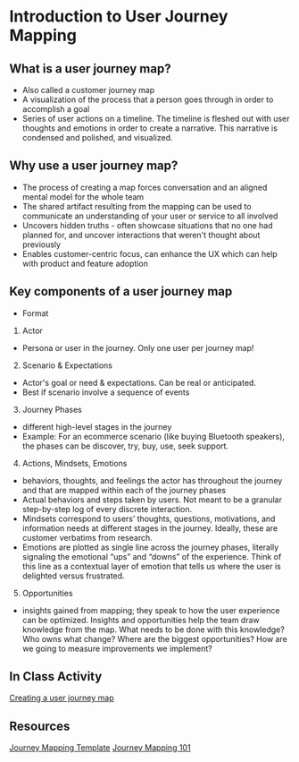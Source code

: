 # Introduction to User Journey Mapping

## What is a user journey map?
* Also called a customer journey map 
* A visualization of the process that a person goes through in order to accomplish a goal
* Series of user actions on a timeline. The timeline is fleshed out with user thoughts and emotions in order to create a narrative. This narrative is condensed and polished, and visualized.

## Why use a user journey map?
* The process of creating a map forces conversation and an aligned mental model for the whole team
* The shared artifact resulting from the mapping can be used to communicate an understanding of your user or service to all involved
* Uncovers hidden truths - often showcase situations that no one had planned for, and uncover interactions that weren't thought about previously
* Enables customer-centric focus, can enhance the UX which can help with product and feature adoption


## Key components of a user journey map
* Format
1. Actor
* Persona or user in the journey. Only one user per journey map!
2. Scenario & Expectations
* Actor's goal or need & expectations. Can be real or anticipated.
* Best if scenario involve a sequence of events
3. Journey Phases 
* different high-level stages in the journey
* Example: For an ecommerce scenario (like buying Bluetooth speakers), the phases can be discover, try, buy, use, seek support.
4. Actions, Mindsets, Emotions
* behaviors, thoughts, and feelings the actor has throughout the journey and that are mapped within each of the journey phases
* Actual behaviors and steps taken by users. Not meant to be a granular step-by-step log of every discrete interaction.
* Mindsets correspond to users’ thoughts, questions, motivations, and information needs at different stages in the journey. Ideally, these are customer verbatims from research.
* Emotions are plotted as single line across the journey phases, literally signaling the emotional “ups” and “downs” of the experience. Think of this line as a contextual layer of emotion that tells us where the user is delighted versus frustrated. 
5. Opportunities
* insights gained from mapping; they speak to how the user experience can be optimized. Insights and opportunities help the team draw knowledge from the map. What needs to be done with this knowledge? Who owns what change? Where are the biggest opportunities? How are we going to measure improvements we implement?

## In Class Activity
[Creating a user journey map](https://www.atlassian.com/team-playbook/plays/customer-journey-mapping)

## Resources
[Journey Mapping Template](chrome-extension://efaidnbmnnnibpcajpcglclefindmkaj/https://media.nngroup.com/media/articles/attachments/JMTemplate.pdf)
[Journey Mapping 101](https://www.nngroup.com/articles/journey-mapping-101/)


